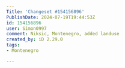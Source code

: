 ```yaml
---
Title: 'Changeset #154156896'
PublishDate: 2024-07-19T19:44:53Z
id: 154156896
user: Simon0997
comment: Niksic, Montenegro, added landuse
created_by: iD 2.29.0
tags:
- Montenegro

---
```

